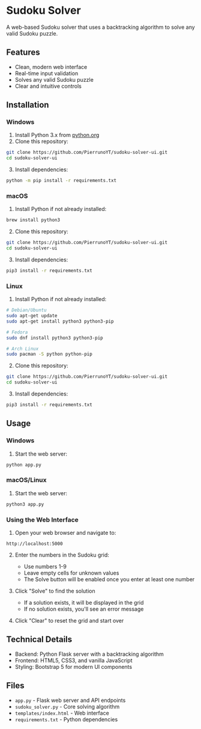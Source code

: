 # Sudoku Solver

A web-based Sudoku solver that uses a backtracking algorithm to solve any valid Sudoku puzzle.

## Features

- Clean, modern web interface
- Real-time input validation
- Solves any valid Sudoku puzzle
- Clear and intuitive controls

## Installation

### Windows
1. Install Python 3.x from [python.org](https://python.org)
2. Clone this repository:
```bash
git clone https://github.com/PierrunoYT/sudoku-solver-ui.git
cd sudoku-solver-ui
```
3. Install dependencies:
```bash
python -m pip install -r requirements.txt
```

### macOS
1. Install Python if not already installed:
```bash
brew install python3
```
2. Clone this repository:
```bash
git clone https://github.com/PierrunoYT/sudoku-solver-ui.git
cd sudoku-solver-ui
```
3. Install dependencies:
```bash
pip3 install -r requirements.txt
```

### Linux
1. Install Python if not already installed:
```bash
# Debian/Ubuntu
sudo apt-get update
sudo apt-get install python3 python3-pip

# Fedora
sudo dnf install python3 python3-pip

# Arch Linux
sudo pacman -S python python-pip
```
2. Clone this repository:
```bash
git clone https://github.com/PierrunoYT/sudoku-solver-ui.git
cd sudoku-solver-ui
```
3. Install dependencies:
```bash
pip3 install -r requirements.txt
```

## Usage

### Windows
1. Start the web server:
```bash
python app.py
```

### macOS/Linux
1. Start the web server:
```bash
python3 app.py
```

### Using the Web Interface
1. Open your web browser and navigate to:
```
http://localhost:5000
```

2. Enter the numbers in the Sudoku grid:
   - Use numbers 1-9
   - Leave empty cells for unknown values
   - The Solve button will be enabled once you enter at least one number

3. Click "Solve" to find the solution
   - If a solution exists, it will be displayed in the grid
   - If no solution exists, you'll see an error message

4. Click "Clear" to reset the grid and start over

## Technical Details

- Backend: Python Flask server with a backtracking algorithm
- Frontend: HTML5, CSS3, and vanilla JavaScript
- Styling: Bootstrap 5 for modern UI components

## Files

- `app.py` - Flask web server and API endpoints
- `sudoku_solver.py` - Core solving algorithm
- `templates/index.html` - Web interface
- `requirements.txt` - Python dependencies
